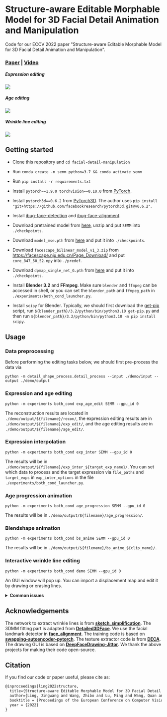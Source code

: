 # Structure-aware Editable Morphable Model for 3D Facial Detail Animation and Manipulation

Code for our ECCV 2022 paper "Structure-aware Editable Morphable Model for 3D Facial Detail Animation and Manipulation".

### [Paper](https://arxiv.org/abs/2207.09019) | [Video](https://www.youtube.com/watch?v=HgoN8wM56AM)

##### Expression editing

![](./imgs/exp_inter.gif)

##### Age editing

![](./imgs/age_progression.gif)

##### Wrinkle line editing

![](./imgs/wrinkle_line_edit.gif)

## Getting started

- Clone this repository and `cd facial-detail-manipulation`
- Run `conda create -n semm python=3.7 && conda activate semm`
- Run `pip install -r requirements.txt`
- Install `pytorch==1.9.0 torchvision==0.10.0` from [PyTorch](https://pytorch.org/get-started/previous-versions/#v190).
- Install `pytorch3d==0.6.2` from [PyTorch3D](https://github.com/facebookresearch/pytorch3d/blob/main/INSTALL.md). The author uses `pip install "git+https://github.com/facebookresearch/pytorch3d.git@v0.6.2"`.
- Install [ibug-face-detection](https://github.com/hhj1897/face_detection) and [ibug-face-alignment](https://github.com/hhj1897/face_alignment).

- Download pretrained model from [here](https://drive.google.com/file/d/16g8zcvQXts9SuU5tgstHpWMgQ49vBmeY/view?usp=sharing), unzip and put `SEMM` into `./checkpoints`.
- Download `model_mse.pth` from [here](https://drive.google.com/file/d/1lc3GsP8XfIMDJfvamMmou2sOTG0ID02p/view?usp=sharing) and put it into `./checkpoints`.
- Download `facescape_bilinear_model_v1_3.zip` from https://facescape.nju.edu.cn/Page_Download/  and put `core_847_50_52.npy` into `./predef`.
- Download `dpmap_single_net_G.pth` from [here](https://drive.google.com/file/d/18j8bnj5IHP0u2jNuIrWh7dvQkfagBxsM/view?usp=sharing) and put it into `./checkpoints`.
- Install **Blender 3.2** and **FFmpeg**. Make sure `blender` and `ffmpeg` can be accessed in shell, or you can set the `blender_path` and `ffmpeg_path` in `./experiments/both_cond_launcher.py`.
- Install `scipy` for Blender. Typically, we should first download the [get-pip](https://github.com/pypa/get-pip) script, run `${blender_path}/3.2/python/bin/python3.10 get-pip.py` and then run `${blender_path}/3.2/python/bin/python3.10 -m pip install scipy`.

## Usage

### Data preprocessing

Before performing the editing tasks below, we should first pre-process the data via

```shell
python -m detail_shape_process.detail_process --input ./demo/input --output ./demo/output
```

### Expression and age editing

```shell
python -m experiments both_cond exp_age_edit SEMM --gpu_id 0
```

The reconstruction results are located in `./demo/output/${filename}/recon/`, the expression editing results are in `./demo/output/${filename}/exp_edit/`, and the age editing results are in `./demo/output/${filename}/age_edit/`.

### Expression interpolation

```shell
python -m experiments both_cond exp_inter SEMM --gpu_id 0
```

The results will be in `./demo/output/${filename}/exp_inter_${target_exp_name}/`. You can set which data to process and the target expression via `file_paths` and `target_exps` in `exp_inter_options` in the file `./experiments/both_cond_launcher.py`.

### Age progression animation

```shell
python -m experiments both_cond age_progression SEMM --gpu_id 0
```

The results will be in `./demo/output/${filename}/age_progression/`.

### Blendshape animation

```shell
python -m experiments both_cond bs_anime SEMM --gpu_id 0
```

The results will be in `./demo/output/${filename}/bs_anime_${clip_name}/`.

### Interactive wrinkle line editing

```shell
python -m experiments both_cond demo SEMM --gpu_id 0
```

An GUI window will pop up. You can import a displacement map and edit it by drawing or erasing lines.

<details>
    <summary><b>Common issues</b></summary>
If you encounter the problem "qt.qpa.plugin: Could not load the Qt platform plugin "xcb" in "${conda_path}/envs/semm/lib/python3.7/site-packages/cv2/qt/plugins" even though it was found", that's a conflict between opencv-python and pyqt5. Consider using
    
```shell
conda install -c anaconda py-opencv
conda install -c alges pyqt 
```
</details>


## Acknowledgements

The network to extract wrinkle lines is from **[sketch_simplification](https://github.com/bobbens/sketch_simplification)**. The 3DMM fitting part is adapted from **[Detailed3DFace](https://github.com/yanght321/Detailed3DFace)**. We use the facial landmark detector in **[face_alignment](https://github.com/hhj1897/face_alignment)**. The training code is based on **[swapping-autoencoder-pytorch](https://github.com/taesungp/swapping-autoencoder-pytorch)**. The texture extractor code is from **[DECA](https://github.com/YadiraF/DECA)**. The drawing GUI is based on **[DeepFaceDrawing-Jittor](https://github.com/IGLICT/DeepFaceDrawing-Jittor)**. We thank the above projects for making their code open-source.


## Citation

If you find our code or paper useful, please cite as:

```latex
@inproceedings{ling2022structure,
  title={Structure-aware Editable Morphable Model for 3D Facial Detail Animation and Manipulation},
  author={Ling, Jingwang and Wang, Zhibo and Lu, Ming and Wang, Quan and Qian, Chen and Xu, Feng},
  booktitle = {Proceedings of the European Conference on Computer Vision (ECCV)},
  year = {2022}
}
```

